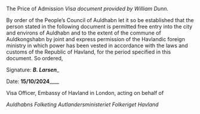 The Price of Admission
*Visa document provided by William Dunn.*

By order of the People’s Council of Auldhabn let it so be established that the person stated in the following document is permitted free entry into the city and environs of Auldhabn and to the extent of the commune of Auldkongshabn by joint and express permission of the Havlandic foreign ministry in which power has been vested in accordance with the laws and customs of the Republic of Havland, for the period specified in this document. So ordered,

Signature: _____B. Larsen______

Date: ____15/10/2024________

Visa Officer, Embassy of Havland in London, 
acting on behalf of

*Auldhabns Folketing*
*Autlandersministeriet*
*Folkeriget Havland*
